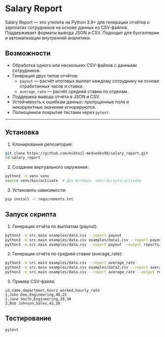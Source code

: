 # Salary Report

Salary Report — это утилита на Python 3.9+ для генерации отчётов о зарплатах сотрудников на основе данных из CSV-файлов. Поддерживает форматы вывода JSON и CSV. Подходит для бухгалтерии и автоматизации внутренней аналитики.


## Возможности

- Обработка одного или нескольких CSV-файлов с данными сотрудников.
- Генерация двух типов отчётов:
  - `payout` — расчёт итоговых выплат каждому сотруднику на основе отработанных часов и ставки.
  - `average_rate` — расчёт средней ставки по отделам.
- Поддержка вывода отчёта в JSON и CSV.
- Устойчивость к ошибкам данных: пропущенные поля и некорректные значения игнорируются.
- Полноценное покрытие тестами через `pytest`.

---

## Установка

1. Клонирование репозитория:

```bash
git clone https://github.com/mikhail-medvedev90/salary_report.git
cd salary_report
```

2. Создание виртуального окружения:

```bash
python3 -m venv venv
source venv/bin/activate  # Для Windows: venv\Scripts\activate
```

3. Установить зависимости:

```bash
pip install -r requirements.txt
```

## Запуск скрипта

1. Генерация отчёта по выплатам (payout):

```bash
python3 -m src.main examples/data.csv --report payout
python3 -m src.main examples/data.csv examples/data1.csv --report payout
python3 -m src.main examples/data.csv --report payout --output reports/result_payout.csv # Сохранение отчёта в reports/result_payout.csv
```

2. Генерация отчёта по средней ставке (average_rate):

```bash
python3 -m src.main examples/data.csv --report average_rate
python3 -m src.main examples/data.csv examples/data2.csv --report average_rate
python3 -m src.main examples/data.csv --report average_rate --output reports/result_average_rate.csv # Сохранение отчёта в reports/result_average_rate.csv
```

3. Пример CSV-файла:

```csv
id,name,department,hours_worked,hourly_rate
1,John Doe,Engineering,40,25
2,Jane Smith,Engineering,38,30
3,Bob Johnson,Sales,42,20
```

## Тестирование

```bash
pytest
```
